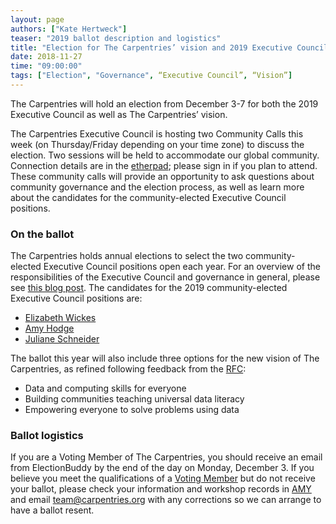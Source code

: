 ```yaml
---
layout: page
authors: ["Kate Hertweck"]
teaser: "2019 ballot description and logistics"
title: "Election for The Carpentries’ vision and 2019 Executive Council"
date: 2018-11-27
time: "09:00:00"
tags: ["Election", "Governance", “Executive Council”, “Vision”]
---
```


The Carpentries will hold an election from December 3-7 for both the 2019 Executive Council as well as The Carpentries’ 
vision.

The Carpentries Executive Council is hosting two Community Calls this week (on Thursday/Friday depending on your time zone) to 
discuss the election. Two sessions will be held to accommodate our global community. Connection details are in the 
[etherpad](https://pad.carpentries.org/community-call-2018-11-29); please sign in if you plan to attend. These community calls 
will provide an opportunity to ask questions about community governance and the election process, as well as learn more about 
the candidates for the community-elected Executive Council positions. 

### On the ballot

The Carpentries holds annual elections to select the two community-elected Executive Council positions open each year. For an 
overview of the responsibilities of the Executive Council and governance in general, please see 
[this blog post](https://carpentries.org/blog/2018/10/ec-elections/). The candidates for the 2019 community-elected 
Executive Council positions are:

* [Elizabeth Wickes](https://carpentries.org/blog/2018/11/wickes/)
* [Amy Hodge](https://carpentries.org/blog/2018/11/amyhodge/)
* [Juliane Schneider](https://carpentries.org/blog/2018/11/juliane_schneider/)

The ballot this year will also include three options for the new vision of The Carpentries, as refined following feedback from 
the [RFC](https://github.com/carpentries/executive-council-info/issues/2):

* Data and computing skills for everyone
* Building communities teaching universal data literacy
* Empowering everyone to solve problems using data

### Ballot logistics

If you are a Voting Member of The Carpentries, you should receive an email from ElectionBuddy by the end of the day on Monday, 
December 3. If you believe you meet the qualifications of a 
[Voting Member](https://docs.carpentries.org/topic_folders/governance/bylaws.html#eligibility-rights-and-termination-for-voting-members) 
but do not receive your ballot, please check your information and workshop records in 
[AMY](https://amy.carpentries.org) and email team@carpentries.org with any corrections so we can arrange to have a 
ballot resent.


